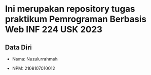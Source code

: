 # Ini merupakan repository tugas praktikum Pemrograman Berbasis Web INF 224 USK 2023
 
## Data Diri
 
* Nama: Nuzulurrahmah
 
* NPM: 2108107010012